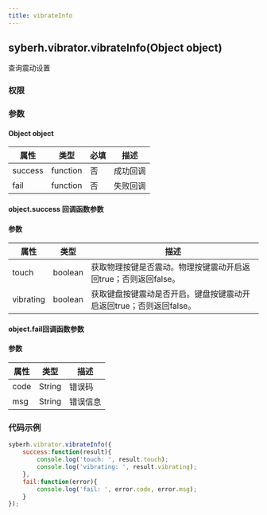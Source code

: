 ```yaml
---
title: vibrateInfo
---
```


## syberh.vibrator.vibrateInfo(Object object)

查询震动设置

### 权限


### 参数

#### Object object

| 属性    | 类型     | 必填 | 描述                |
| ------- | -------- | -------- | ------------|
| success | function | 否       | 成功回调      |
| fail    | function | 否       | 失败回调      |


#### object.success 回调函数参数
#### 参数
| 属性            | 类型      | 描述                                 |
| -------------- | ------   | ------------------------------------ |
| touch          | boolean  | 获取物理按键是否震动。物理按键震动开启返回true；否则返回false。                       |
| vibrating      | boolean  | 获取键盘按键震动是否开启。键盘按键震动开启返回true；否则返回false。                         |

#### object.fail回调函数参数
#### 参数
| 属性 | 类型   | 描述     |
| ---- | ------ | -------- |
| code | String | 错误码   |
| msg  | String | 错误信息 |


### 代码示例
```js
syberh.vibrator.vibrateInfo({
	success:function(result){
        console.log('touch: ', result.touch);
        console.log('vibrating: ', result.vibrating);
    },
    fail:function(error){
        console.log('fail: ', error.code, error.msg);
    }
});
```